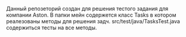 Данный репозеторий создан для решения тестого задания для компании Aston.
В папки мейн содержется класс Tasks в котором реалезованы методы для решения задч.
src/test/java/TasksTest.java содержиться тесты на все методы.
